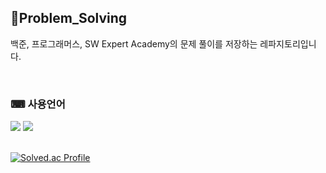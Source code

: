 ## 📂Problem_Solving
백준, 프로그래머스, SW Expert Academy의 문제 풀이를 저장하는 레파지토리입니다.

<br>

### ⌨ 사용언어

<img src="https://img.shields.io/badge/C%2B%2B-00599C?style=for-the-badge&logo=c%2B%2B&logoColor=white"/> <img src="https://img.shields.io/badge/JavaScript-F7DF1E?style=for-the-badge&logo=JavaScript&logoColor=white"/>

  <br>
  <a href="https://solved.ac/oesnuj">
    <!--내 백준 티어-->
    <img src="http://mazassumnida.wtf/api/v2/generate_badge?boj=oesnuj" alt="Solved.ac Profile">
  </a>
